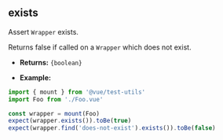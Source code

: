 ## exists

Assert `Wrapper` exists.

Returns false if called on a `Wrapper` which does not exist.

- **Returns:** `{boolean}`

- **Example:**

```js
import { mount } from '@vue/test-utils'
import Foo from './Foo.vue'

const wrapper = mount(Foo)
expect(wrapper.exists()).toBe(true)
expect(wrapper.find('does-not-exist').exists()).toBe(false)
```
